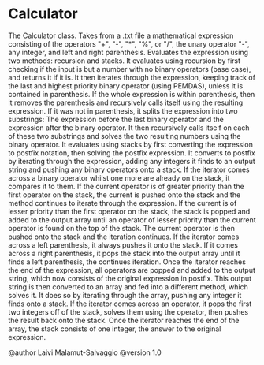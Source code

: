 # Calculator
The Calculator class.  Takes from a .txt file a mathematical expression consisting of the operators "+", "-", "*", "%", or "/", the unary operator "-", any integer, and left and right parenthesis. Evaluates the expression using two methods: recursion and stacks. 
It evaluates using recursion by first checking if the input is but a number with no binary operators (base case), and returns it if it is. It then iterates through the expression, keeping track of the last and highest priority binary operator (using PEMDAS), unless it is contained in parenthesis. If the whole expression is within parenthesis, then it removes the parenthesis and recursively calls itself using the resulting expression. If it was not in parenthesis, it splits the expression into two substrings: The expression before the last binary operator and the expression after the binary operator. It then recursively calls itself on each of these two substrings and solves the two resulting numbers using the binary operator.
It evaluates using stacks by first converting the expression to postfix notation, then solving the postfix expression. It converts to postfix by iterating through the expression, adding any integers it finds to an output string and pushing any binary operators onto a stack. If the iterator comes across a binary operator whilst one more are already on the stack, it compares it to them. If the current operator is of greater priority than the first operator on the stack, the current is pushed onto the stack and the method continues to iterate through the expression. If the current is of lesser priority than the first operator on the stack, the stack is popped and added to the output array until an operator of lesser priority than the current operator is found on the top of the stack. The current operator is then pushed onto the stack and the iteration continues. If the  iterator comes across a left parenthesis, it always pushes it onto the stack. If it comes across a  right parenthesis, it pops the stack into the output array until it finds a left parenthesis, the continues iteration. Once the iterator reaches the end of the expression, all operators are popped and added to the output string, which now consists of the original expression in postfix. This output string is then converted to an array and fed into a different method, which solves it. It does so by iterating through the array, pushing any integer it finds onto a stack. If the iterator comes across an operator, it pops the first two integers off of the stack, solves them using the  operator, then pushes the result back onto the stack. Once the iterator reaches the end of the array, the stack consists of one integer, the answer to the original expression.
 
  @author Laivi Malamut-Salvaggio
  @version 1.0
